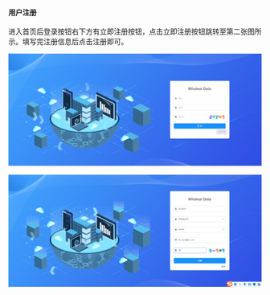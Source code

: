 

#### 			用户注册

​	进入首页后登录按钮右下方有立即注册按钮，点击立即注册按钮跳转至第二张图所示。填写完注册信息后点击注册即可。

![image-20230621115421937](../../images/whalealDataImages/image-20230621115421937.png)

![image-20230621115335835](../../images/whalealDataImages/image-20230621115335835.png)

